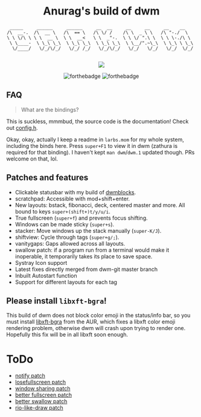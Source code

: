 <div align="center">

# Anurag's build of dwm

```
 _____     ______     ______     __  __     __     __     __    __    
/\  __-.  /\  __ \   /\  == \   /\ \/ /    /\ \  _ \ \   /\ "-./  \   
\ \ \/\ \ \ \  __ \  \ \  __<   \ \  _"-.  \ \ \/ ".\ \  \ \ \-./\ \  
 \ \____-  \ \_\ \_\  \ \_\ \_\  \ \_\ \_\  \ \__/".~\_\  \ \_\ \ \_\ 
  \/____/   \/_/\/_/   \/_/ /_/   \/_/\/_/   \/_/   \/_/   \/_/  \/_/ 
                                                                      
```

<img src="https://i.imgur.com/15UeQry.png">  
 
![forthebadge](https://forthebadge.com/images/badges/built-with-love.svg)
![forthebadge](https://forthebadge.com/images/badges/made-with-crayons.svg)
</div>

## FAQ

> What are the bindings?

This is suckless, mmmbud, the source code is the documentation! Check out [config.h](config.h).

Okay, okay, actually I keep a readme in `larbs.mom` for my whole system, including the binds here.
Press `super+F1` to view it in dwm (zathura is required for that binding).
I haven't kept `man dwm`/`dwm.1` updated though. PRs welcome on that, lol.

## Patches and features

- Clickable statusbar with my build of [dwmblocks](https://github.com/lukesmithxyz/dwmblocks).
- scratchpad: Accessible with mod+shift+enter.
- New layouts: bstack, fibonacci, deck, centered master and more. All bound to keys `super+(shift+)t/y/u/i`.
- True fullscreen (`super+f`) and prevents focus shifting.
- Windows can be made sticky (`super+s`).
- stacker: Move windows up the stack manually (`super-K/J`).
- shiftview: Cycle through tags (`super+g/;`).
- vanitygaps: Gaps allowed across all layouts.
- swallow patch: if a program run from a terminal would make it inoperable, it temporarily takes its place to save space.
- Systray Icon support
- Latest fixes directly merged from dwm-git master branch
- Inbuilt Autostart function
- Support for different layouts for each tag
## Please install `libxft-bgra`!

This build of dwm does not block color emoji in the status/info bar, so you must install [libxft-bgra](https://aur.archlinux.org/packages/libxft-bgra/) from the AUR, which fixes a libxft color emoji rendering problem, otherwise dwm will crash upon trying to render one. Hopefully this fix will be in all libxft soon enough.
# ToDo
* [notify patch](https://dwm.suckless.org/patches/focusonnetactive/)
* [losefullscreen patch](https://raw.githubusercontent.com/bakkeby/patches/master/dwm/dwm-losefullscreen-6.2.diff)
* [window sharing patch](https://raw.githubusercontent.com/bakkeby/patches/master/dwm/dwm-netclientliststacking-6.2.diff)
* [better fullscreen patch](https://raw.githubusercontent.com/bakkeby/patches/master/dwm/dwm-fullscreen-compilation-6.2.diff)
* [better swallow patch](https://raw.githubusercontent.com/bakkeby/patches/master/dwm/dwm-swallow-6.2.diff)
* [rio-like-draw patch](https://raw.githubusercontent.com/bakkeby/patches/master/dwm/dwm-riodraw-6.2.diff)
